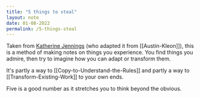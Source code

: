 ```yaml
---
title: "5 things to steal"
layout: note
date: 01-08-2022
permalink: /5-things-steal
---
```


Taken from <a href="https://tanaudel.wordpress.com/2020/05/25/five-things-to-steal-through-the-woods/" >Katherine Jennings</a> (who adapted it from [[Austin-Kleon]]), this is a method of making notes on things you experience. You find  things you admire, then try to imagine how you can adapt or transform them. 

It's partly a way to [[Copy-to-Understand-the-Rules]] and partly a way to [[Transform-Existing-Work]] to your own ends. 

Five is a good number as it stretches you to think beyond the obvious. 
